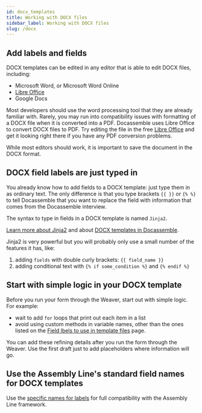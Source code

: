 ```yaml
---
id: docx_templates
title: Working with DOCX files
sidebar_label: Working with DOCX files
slug: /docx
---
```

## Add labels and fields

DOCX templates can be edited in any editor that is able to edit DOCX files, including:

* Microsoft Word, or Microsoft Word Online
* [Libre Office](https://www.libreoffice.org/)
* Google Docs

Most developers should use the word processing tool that they are already familiar with.
Rarely, you may run into compatibility issues with formatting of a DOCX file when it
is converted into a PDF. Docassemble uses Libre Office to convert DOCX files to PDF.
Try editing the file in the free [Libre Office](https://www.libreoffice.org/) and get
it looking right there if you have any PDF conversion problems.

While most editors should work, it is important to save the document in the DOCX
format.

## DOCX field labels are just typed in

You already know how to add fields to a DOCX template: just type them in as
ordinary text. The only difference is that you type brackets `{{ }}` or `{% %}`
to tell Docassemble that you want to replace the field with information that
comes from the Docassemble interview.

The syntax to type in fields in a DOCX template is named `Jinja2`.

[Learn more about Jinja2](https://suffolklitlab.org/legal-tech-class/docs/jinja2)
and about [DOCX templates in Docassemble](https://docassemble.org/docs/documents.html#docx%20template%20file).

Jinja2 is very powerful but you will probably only use a small number of the
features it has, like:

1. adding `fields` with double curly brackets: `{{ field_name }}`
1. adding conditional text with `{% if some_condition %}` and `{% endif %}`

## Start with simple logic in your DOCX template

Before you run your form through the Weaver, start out with simple logic.
For example:

* wait to add `for` loops that print out each item in a list
* avoid using custom methods in variable names, other than the ones listed on
  the [Field lbels to use in template files](doc_vars_reference.md) page.

You can add these refining details after you run the form through the Weaver.
Use the first draft just to add placeholders where information will go. 

## Use the Assembly Line's standard field names for DOCX templates

Use the [specific names for labels](doc_vars_reference.md) for full
compatibility with the Assembly Line framework.